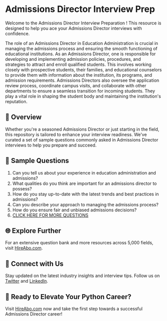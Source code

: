 # Admissions Director Interview Prep

Welcome to the Admissions Director Interview Preparation ! This resource is designed to help you ace your Admissions Director interviews with confidence.

The role of an Admissions Director in Education Administration is crucial in managing the admissions process and ensuring the smooth functioning of educational institutions. As an Admissions Director, one is responsible for developing and implementing admission policies, procedures, and strategies to attract and enroll qualified students. This involves working closely with prospective students, their families, and educational counselors to provide them with information about the institution, its programs, and admission requirements. Admissions Directors also oversee the application review process, coordinate campus visits, and collaborate with other departments to ensure a seamless transition for incoming students. They play a vital role in shaping the student body and maintaining the institution's reputation.

## 🚀 Overview

Whether you're a seasoned Admissions Director or just starting in the field, this repository is tailored to enhance your interview readiness. We've curated a set of sample questions commonly asked in Admissions Director interviews to help you prepare and succeed.

## 📝 Sample Questions

1. Can you tell us about your experience in education administration and admissions?
2. What qualities do you think are important for an admissions director to possess?
3. How do you stay up-to-date with the latest trends and best practices in admissions?
4. Can you describe your approach to managing the admissions process?
5. How do you ensure fair and unbiased admissions decisions?
6. [CLICK HERE FOR MORE QUESTIONS](https://hireabo.com/job/4_1_9/Admissions%20Director)

## 🌐 Explore Further

For an extensive question bank and more resources across 5,000 fields, visit [HireAbo.com](https://www.hireabo.com).

## 📱 Connect with Us

Stay updated on the latest industry insights and interview tips. Follow us on [Twitter](https://twitter.com/hireabo) and [LinkedIn](https://www.linkedin.com/in/hire-abo-3609972a8/).

## 🚀 Ready to Elevate Your Python Career?

Visit [HireAbo.com](https://www.hireabo.com) now and take the first step towards a successful Admissions Director career!
